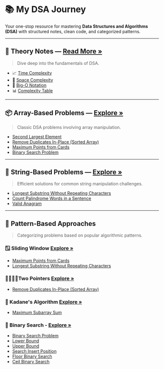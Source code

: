 # 📚 My DSA Journey

Your one-stop resource for mastering **Data Structures and Algorithms (DSA)** with structured notes, clean code, and categorized patterns.

---

## 📘 Theory Notes — [Read More »](./0-Theory/Readme.md)

> Dive deep into the fundamentals of DSA.

- 📈 [Time Complexity](./0-Theory/01-time-complexity.md)
- 🧠 [Space Complexity](./0-Theory/02-space-complexity.md)
- 🧮 [Big-O Notation](./0-Theory/03-big-o-notation.md)
- 📊 [Complexity Table](./0-Theory/04-complexity-table.md)

---

## 📦 Array-Based Problems — [Explore »](./1-Array/Readme.md)

> Classic DSA problems involving array manipulation.

- [Second Largest Element](./1-Array/SecondLargestElement.java)
- [Remove Duplicates In-Place (Sorted Array)](./1-Array/RemoveDuplicatesFromSortedArray.java)
- [Maximum Points from Cards](./1-Array/MaximunPoints.java)
- [Binary Search Problem](./1-Array/BinarySearchProblem.java)

---

## 🧵 String-Based Problems — [Explore »](./2-String/Readme.md)

> Efficient solutions for common string manipulation challenges.

- [Longest Substring Without Repeating Characters](./2-String/LongestSubstring.java)
- [Count Palindrome Words in a Sentence](./2-String/CountPalindromes.java)
- [Valid Anagram](./2-String/Anagram.java)

---

## 🔁 Pattern-Based Approaches

> Categorizing problems based on popular algorithmic patterns.

### 🪟 Sliding Window [Explore »](./Patterns/01-SlidingWindow/sliding-window.md)

- [Maximum Points from Cards](./Patterns/01-SlidingWindow/MaximunPoints.java)
- [Longest Substring Without Repeating Characters](./Patterns/01-SlidingWindow/LongestSubstring.java)

### 🧍‍♂️🧍‍♀️Two Pointers [Explore »](./Patterns/01-TwoPointers//Readme.md)

- [Remove Duplicates In-Place (Sorted Array)](./Patterns/01-TwoPointers//RemoveDuplicatesFromSortedArray.java)

### 🔄 Kadane's Algorithm [Explore »](./Patterns/2-Kadane/notes.md)

- [Maximum Subarray Sum](./Patterns/2-Kadane/MaximunSubarraySum.java)

### 🔄 Binary Search - [Explore »](./Patterns/3-BinarySearch/notes.md)

- [Binary Search Problem](./Patterns/3-BinarySearch/BinarySearchProblem.java)
- [Lower Bound](./Patterns/3-BinarySearch/LowerBound.java)
- [Upper Bound](./Patterns/3-BinarySearch/UpperBound.java)
- [Search Insert Position](./Patterns/3-BinarySearch/SearchInsertPosition.java)
- [Floor Binary Search](./Patterns/3-BinarySearch/FloorBS.java)
- [Ceil Binary Search](./Patterns/3-BinarySearch/CeilBS.java)
